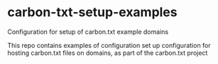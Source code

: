 # carbon-txt-setup-examples

Configuration for setup of carbon.txt example domains

This repo contains examples of configuration set up configuration for hosting carbon.txt files on domains, as part of the carbon.txt project